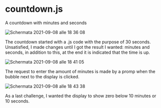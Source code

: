 # countdown.js
A countdown with minutes and seconds

![Schermata 2021-09-08 alle 18 36 08](https://user-images.githubusercontent.com/83184880/132550040-a4516e4a-49d3-4ba6-84f7-28df6ce0d1a2.png)

The countdown started with a .js code with the purpose of 30 seconds.
Unsatisfied, I made changes until I got the result I wanted: minutes and seconds, in addition to this, at the end it is indicated that the time is up.

![Schermata 2021-09-08 alle 18 41 05](https://user-images.githubusercontent.com/83184880/132550059-75fa36ed-a04c-41cf-a79e-cc1833139afb.png)

The request to enter the amount of minutes is made by a promp when the bubble next to the display is clicked.

![Schermata 2021-09-08 alle 18 43 38](https://user-images.githubusercontent.com/83184880/132550389-856bb0a4-bd71-4514-93ed-0c28c13934f9.png)


As a last challenge, I wanted the display to show zero below 10 minutes or 10 seconds.

